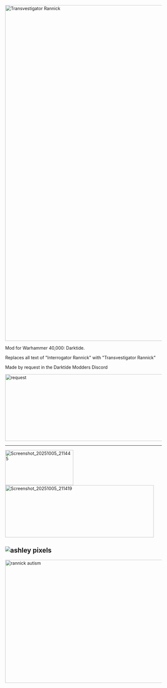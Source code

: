 <img width="1920" height="1080" alt="Transvestigator Rannick" src="https://github.com/user-attachments/assets/23b1cc46-83ed-4e5d-aa70-09bef4e5f614" />

Mod for Warhammer 40,000: Darktide.

Replaces all text of "Interrogator Rannick" with "Transvestigator Rannick"

Made by request in the Darktide Modders Discord

<img width="1496" height="215" alt="request" src="https://github.com/user-attachments/assets/cce0db5a-58b7-41fa-b48d-2323fbabba2e" />

---
<img width="219" height="113" alt="Screenshot_20251005_211445" src="https://github.com/user-attachments/assets/d5f126ed-e3af-488f-883d-3bdb51b553bd" />

<img width="478" height="168" alt="Screenshot_20251005_211419" src="https://github.com/user-attachments/assets/f783d4a5-aabf-425e-bb69-a397262a0184" />

![ashley pixels](https://github.com/user-attachments/assets/589463a2-bb67-46cb-9852-7add7cdea7d7)
---

<img width="1400" height="396" alt="rannick autism" src="https://github.com/user-attachments/assets/d0e90614-85a6-45e4-b452-eec4cd732bcc" />
